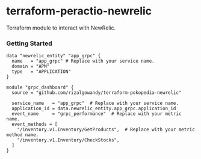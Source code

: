 # terraform-peractio-newrelic
Terraform module to interact with NewRelic.

### Getting Started
```hcl
data "newrelic_entity" "app_grpc" {
  name   = "app_grpc" # Replace with your service name.
  domain = "APM"
  type   = "APPLICATION"
}

module "grpc_dashboard" {
  source = "github.com/rizalgowandy/terraform-pokopedia-newrelic"

  service_name   = "app_grpc"  # Replace with your service name.
  application_id = data.newrelic_entity.app_grpc.application_id
  event_name     = "grpc_performance"  # Replace with your metric name.
  event_methods = [
    "/inventory.v1.Inventory/GetProducts",  # Replace with your metric method name.
    "/inventory.v1.Inventory/CheckStocks",
  ]
}
```